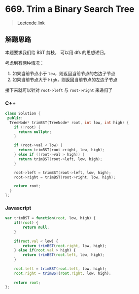 # 669. Trim a Binary Search Tree

> [Leetcode link](https://leetcode.com/problems/trim-a-binary-search-tree/)



## 解题思路

本题要求我们给 BST 剪枝， 可以用 dfs 的思想递归。

考虑到有两种情况：

1. 如果当前节点小于 `low`，则返回当前节点的右边子节点
2. 如果当前节点大于 `high`，则返回当前节点的左边子节点

接下来就可以针对 `root->left` 与 `root->right` 来递归了

### C++

```cpp
class Solution {
 public:
  TreeNode* trimBST(TreeNode* root, int low, int high) {
    if (!root) {
      return nullptr;
    }

    if (root->val < low) {
      return trimBST(root->right, low, high);
    } else if ((root->val > high)) {
      return trimBST(root->left, low, high);
    }

    root->left = trimBST(root->left, low, high);
    root->right = trimBST(root->right, low, high);

    return root;
  }
};
```



### Javascript

```js
var trimBST = function(root, low, high) {
    if(!root) {
        return null;
    }
    
    if(root.val < low) {
        return trimBST(root.right, low, high);
    } else if(root.val > high) {
        return trimBST(root.left, low, high);
    }
    
    root.left = trimBST(root.left, low, high);
    root.right = trimBST(root.right, low, high);
    
    return root;
};
```

